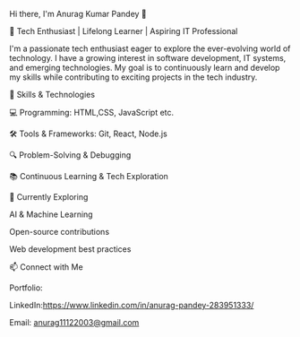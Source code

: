 Hi there, I'm Anurag Kumar Pandey 👋

🚀 Tech Enthusiast | Lifelong Learner | Aspiring IT Professional

I'm a passionate tech enthusiast eager to explore the ever-evolving world of technology. I have a growing interest in software development, IT systems, and emerging technologies. My goal is to continuously learn and develop my skills while contributing to exciting projects in the tech industry.

🔧 Skills & Technologies

💻 Programming: HTML,CSS, JavaScript etc.

🛠️ Tools & Frameworks: Git, React, Node.js

🔍 Problem-Solving & Debugging

📚 Continuous Learning & Tech Exploration

🌱 Currently Exploring

AI & Machine Learning

Open-source contributions

Web development best practices

📫 Connect with Me

Portfolio: 

LinkedIn:https://www.linkedin.com/in/anurag-pandey-283951333/

Email: anurag11122003@gmail.com
